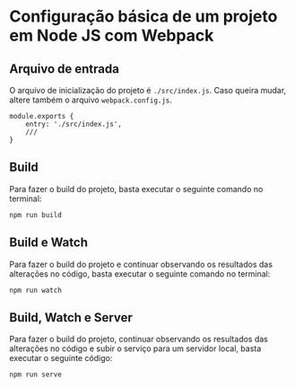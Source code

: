 # Configuração básica de um projeto em Node JS com Webpack

## Arquivo de entrada
O arquivo de inicialização do projeto é `./src/index.js`.
Caso queira mudar, altere também o arquivo `webpack.config.js`.

```
module.exports {
    entry: './src/index.js',
    ///
}
```

## Build
Para fazer o build do projeto, basta executar o seguinte comando no terminal:

`npm run build`

## Build e Watch
Para fazer o build do projeto e continuar observando os resultados das alterações no código, basta executar o seguinte comando no terminal:

`npm run watch`

## Build, Watch e Server
Para fazer o build do projeto, continuar observando os resultados das alterações no código e subir o serviço para um servidor local, basta executar o seguinte código:

`npm run serve`
